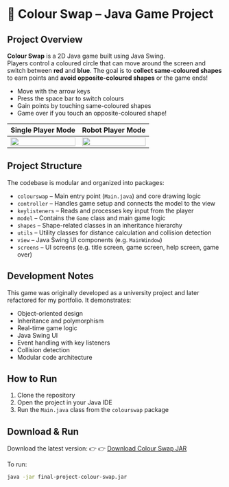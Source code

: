 # 🎨 Colour Swap – Java Game Project

## Project Overview
**Colour Swap** is a 2D Java game built using Java Swing.  
Players control a coloured circle that can move around the screen and switch between **red** and **blue**. The goal is to **collect same-coloured shapes** to earn points and **avoid opposite-coloured shapes** or the game ends!

- Move with the arrow keys  
- Press the space bar to switch colours  
- Gain points by touching same-coloured shapes  
- Game over if you touch an opposite-coloured shape!

| **Single Player Mode** | **Robot Player Mode** |
|------------------------|------------------------|
| <img src="https://github.com/user-attachments/assets/ed6c699e-2e0e-4a86-9c4b-c5603fab97dd" width="100%"/> | <img src="https://github.com/user-attachments/assets/b682355a-0fb8-4aaa-8833-99c4f2db7e85" width="100%"/> |


## Project Structure

The codebase is modular and organized into packages:

- `colourswap` – Main entry point (`Main.java`) and core drawing logic  
- `controller` – Handles game setup and connects the model to the view  
- `keylisteners` – Reads and processes key input from the player  
- `model` – Contains the `Game` class and main game logic  
- `shapes` – Shape-related classes in an inheritance hierarchy  
- `utils` – Utility classes for distance calculation and collision detection  
- `view` – Java Swing UI components (e.g. `MainWindow`)  
- `screens` – UI screens (e.g. title screen, game screen, help screen, game over)



## Development Notes

This game was originally developed as a university project and later refactored for my portfolio. It demonstrates:

- Object-oriented design
- Inheritance and polymorphism
- Real-time game logic
- Java Swing UI
- Event handling with key listeners
- Collision detection
- Modular code architecture


## How to Run

1. Clone the repository  
2. Open the project in your Java IDE  
3. Run the `Main.java` class from the `colourswap` package


## Download & Run

Download the latest version:
👉 👉 [Download Colour Swap JAR](./release/final-project-colour-swap.jar)


To run:
```bash
java -jar final-project-colour-swap.jar
